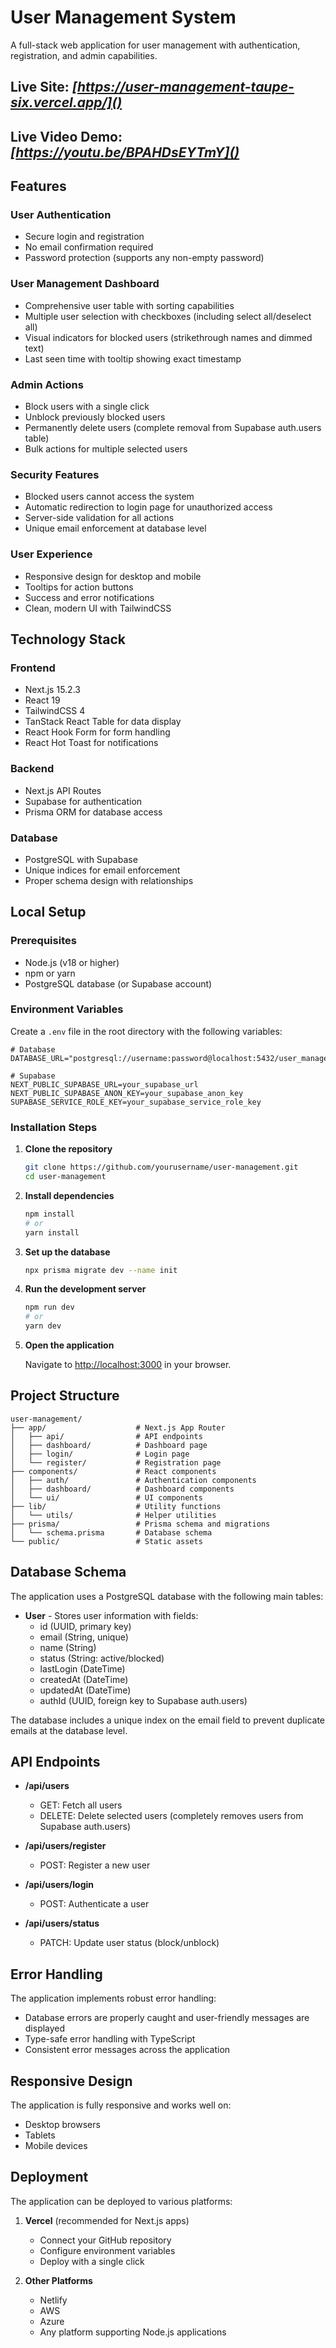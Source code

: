 # User Management System

A full-stack web application for user management with authentication, registration, and admin capabilities.

## Live Site: *[https://user-management-taupe-six.vercel.app/]()*

## Live Video Demo: *[https://youtu.be/BPAHDsEYTmY]()*

## Features

### User Authentication

* Secure login and registration
* No email confirmation required
* Password protection (supports any non-empty password)

### User Management Dashboard

* Comprehensive user table with sorting capabilities
* Multiple user selection with checkboxes (including select all/deselect all)
* Visual indicators for blocked users (strikethrough names and dimmed text)
* Last seen time with tooltip showing exact timestamp

### Admin Actions

* Block users with a single click
* Unblock previously blocked users
* Permanently delete users (complete removal from Supabase auth.users table)
* Bulk actions for multiple selected users

### Security Features

* Blocked users cannot access the system
* Automatic redirection to login page for unauthorized access
* Server-side validation for all actions
* Unique email enforcement at database level

### User Experience

* Responsive design for desktop and mobile
* Tooltips for action buttons
* Success and error notifications
* Clean, modern UI with TailwindCSS

## Technology Stack

### Frontend

* Next.js 15.2.3
* React 19
* TailwindCSS 4
* TanStack React Table for data display
* React Hook Form for form handling
* React Hot Toast for notifications

### Backend

* Next.js API Routes
* Supabase for authentication
* Prisma ORM for database access

### Database

* PostgreSQL with Supabase
* Unique indices for email enforcement
* Proper schema design with relationships

## Local Setup

### Prerequisites

* Node.js (v18 or higher)
* npm or yarn
* PostgreSQL database (or Supabase account)

### Environment Variables

Create a `.env` file in the root directory with the following variables:

```env
# Database
DATABASE_URL="postgresql://username:password@localhost:5432/user_management"

# Supabase
NEXT_PUBLIC_SUPABASE_URL=your_supabase_url
NEXT_PUBLIC_SUPABASE_ANON_KEY=your_supabase_anon_key
SUPABASE_SERVICE_ROLE_KEY=your_supabase_service_role_key
```

### Installation Steps

1. **Clone the repository**

   ```bash
   git clone https://github.com/yourusername/user-management.git
   cd user-management
   ```
2. **Install dependencies**

   ```bash
   npm install
   # or
   yarn install
   ```
3. **Set up the database**

   ```bash
   npx prisma migrate dev --name init
   ```
4. **Run the development server**

   ```bash
   npm run dev
   # or
   yarn dev
   ```
5. **Open the application**

   Navigate to [http://localhost:3000](http://localhost:3000) in your browser.

## Project Structure

```text
user-management/
├── app/                    # Next.js App Router
│   ├── api/                # API endpoints
│   ├── dashboard/          # Dashboard page
│   ├── login/              # Login page
│   └── register/           # Registration page
├── components/             # React components
│   ├── auth/               # Authentication components
│   ├── dashboard/          # Dashboard components
│   └── ui/                 # UI components
├── lib/                    # Utility functions
│   └── utils/              # Helper utilities
├── prisma/                 # Prisma schema and migrations
│   └── schema.prisma       # Database schema
└── public/                 # Static assets
```

## Database Schema

The application uses a PostgreSQL database with the following main tables:

* **User** - Stores user information with fields:
  * id (UUID, primary key)
  * email (String, unique)
  * name (String)
  * status (String: active/blocked)
  * lastLogin (DateTime)
  * createdAt (DateTime)
  * updatedAt (DateTime)
  * authId (UUID, foreign key to Supabase auth.users)

The database includes a unique index on the email field to prevent duplicate emails at the database level.

## API Endpoints

* **/api/users**

  * GET: Fetch all users
  * DELETE: Delete selected users (completely removes users from Supabase auth.users)
* **/api/users/register**

  * POST: Register a new user
* **/api/users/login**

  * POST: Authenticate a user
* **/api/users/status**

  * PATCH: Update user status (block/unblock)

## Error Handling

The application implements robust error handling:

* Database errors are properly caught and user-friendly messages are displayed
* Type-safe error handling with TypeScript
* Consistent error messages across the application

## Responsive Design

The application is fully responsive and works well on:

* Desktop browsers
* Tablets
* Mobile devices

## Deployment

The application can be deployed to various platforms:

1. **Vercel** (recommended for Next.js apps)

   * Connect your GitHub repository
   * Configure environment variables
   * Deploy with a single click
2. **Other Platforms**

   * Netlify
   * AWS
   * Azure
   * Any platform supporting Node.js applications
